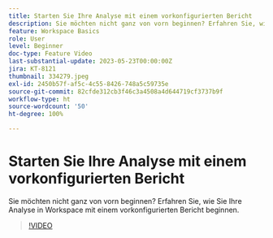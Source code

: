 ```yaml
---
title: Starten Sie Ihre Analyse mit einem vorkonfigurierten Bericht
description: Sie möchten nicht ganz von vorn beginnen? Erfahren Sie, wie Sie Ihre Analyse in Workspace mit einem vorkonfigurierten Bericht beginnen.
feature: Workspace Basics
role: User
level: Beginner
doc-type: Feature Video
last-substantial-update: 2023-05-23T00:00:00Z
jira: KT-8121
thumbnail: 334279.jpeg
exl-id: 2450b57f-af5c-4c55-8426-748a5c59735e
source-git-commit: 82cfde312cb3f46c3a4508a4d644719cf3737b9f
workflow-type: ht
source-wordcount: '50'
ht-degree: 100%

---
```


# Starten Sie Ihre Analyse mit einem vorkonfigurierten Bericht

Sie möchten nicht ganz von vorn beginnen? Erfahren Sie, wie Sie Ihre Analyse in Workspace mit einem vorkonfigurierten Bericht beginnen.

>[!VIDEO](https://video.tv.adobe.com/v/334279/?learn=on)
